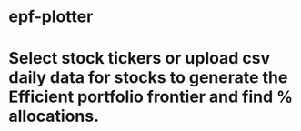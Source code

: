 # epf-plotter
# Select stock tickers or upload csv daily data for stocks to generate the Efficient portfolio frontier and find % allocations.
